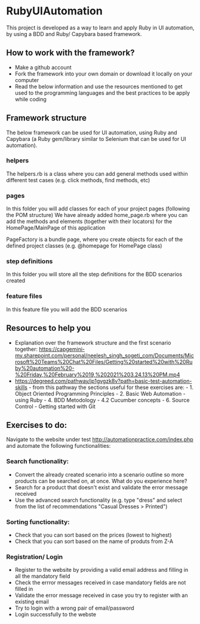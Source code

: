 # RubyUIAutomation

This project is developed as a way to learn and apply Ruby in UI automation, by using a BDD and Ruby/ Capybara based framework.

## How to work with the framework?
* Make a github account
* Fork the framework into your own domain or download it locally on your computer
* Read the below information and use the resources mentioned to get used to the programming languages and the best practices to be apply while coding

## Framework structure
The below framework can be used for UI automation, using Ruby and Capybara (a Ruby gem/library similar to Selenium that can be used for UI automation).

### helpers
The helpers.rb is a class where you can add general methods used within different test cases (e.g. click methods, find methods, etc)

### pages
In this folder you will add classes for each of your project pages (following the POM structure) We have already added home_page.rb where you can add the methods and elements (together with their locators) for the HomePage/MainPage of this application

PageFactory is a bundle page, where you create objects for each of the defined project classes (e.g. @homepage for HomePage class)

### step definitions
In this folder you will store all the step definitions for the BDD scenarios created

### feature files
In this feature file you will add the BDD scenarios

## Resources to help you
* Explanation over the framework structure and the first scenario together: https://capgemini-my.sharepoint.com/personal/neelesh_singh_sogeti_com/Documents/Microsoft%20Teams%20Chat%20Files/Getting%20started%20with%20Ruby%20automation%20-%20Friday,%20February%2019,%202021%203.24.13%20PM.mp4
* https://degreed.com/pathway/jp1gvgzk8v?path=basic-test-automation-skills - from this pathway the sections useful for these exercises are:
      - 1. Object Oriented Programming Principles
      - 2. Basic Web Automation - using Ruby 
      - 4. BDD Metodology - 4.2 Cucumber concepts
      - 6. Source Control - Getting started with Git

## Exercises to do:
Navigate to the website under test http://automationpractice.com/index.php and automate the following functionalities:

### Search functionality:
* Convert the already created scenario into a scenario outline so more products can be searched on, at once. What do you experience here?
* Search for a product that doesn't exist and validate the error message received
* Use the advanced search functionality (e.g. type "dress" and select from the list of recommendations "Casual Dresses > Printed")

### Sorting functionality:
* Check that you can sort based on the prices (lowest to highest)
* Check that you can sort based on the name of produts from Z-A 

### Registration/ Login
* Register to the website by providing a valid email address and filling in all the mandatory field
* Check the errror messages received in case mandatory fields are not filled in
* Validate the error message received in case you try to register with an existing email
* Try to login with a wrong pair of email/password
* Login successfully to the webste
